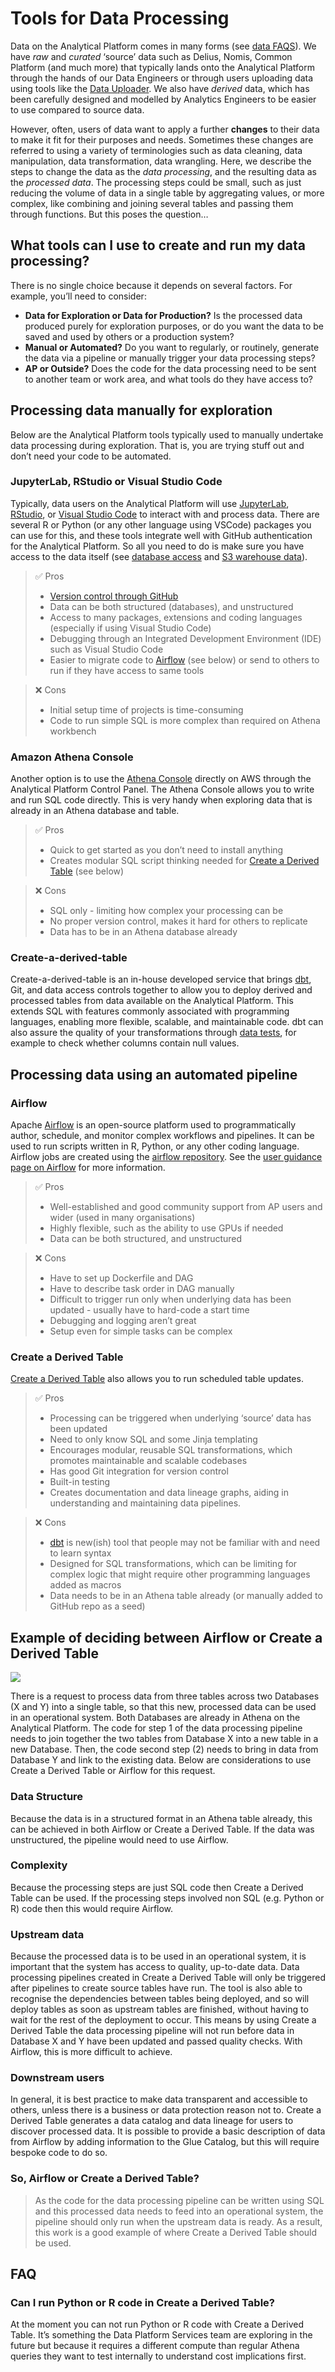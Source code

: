 # Tools for Data Processing

Data on the Analytical Platform comes in many forms (see [data FAQS](https://user-guidance.analytical-platform.service.justice.gov.uk/data/data-faqs/index.html)). We have *raw* and *curated* ‘source’ data such as Delius, Nomis, Common Platform (and much more) that typically lands onto the Analytical Platform through the hands of our Data Engineers or through users uploading data using tools like the [Data Uploader](https://user-guidance.analytical-platform.service.justice.gov.uk/tools/data-uploader/). We also have *derived* data, which has been carefully designed and modelled by Analytics Engineers to be easier to use compared to source data. 

However, often, users of data want to apply a further **changes** to their data to make it fit for their purposes and needs. Sometimes these changes are referred to using a variety of terminologies such as data cleaning, data manipulation, data transformation, data wrangling. Here, we describe the steps to change the data as the *data processing*, and the resulting data as the *processed data*. The processing steps could be small, such as  just reducing the volume of data in a single table by aggregating values, or more complex, like combining and joining several tables and passing them through functions. But this poses the question…

## What tools can I use to create and run my data processing?

There is no single choice because it depends on several factors. For example, you’ll need to consider:

- **Data for Exploration or Data for Production?** Is the processed data produced purely for exploration purposes, or do you want the data to be saved and used by others or a production system?
- **Manual or Automated?** Do you want to regularly, or routinely, generate the data via a pipeline or manually trigger your data processing steps?
- **AP or Outside?** Does the code for the data processing need to be sent to another team or work area, and what tools do they have access to?

## Processing data manually for exploration

Below are the Analytical Platform tools typically used to manually undertake data processing during exploration. That is, you are trying stuff out and don’t need your code to be automated.

### JupyterLab, RStudio or Visual Studio Code

Typically, data users on the Analytical Platform will use [JupyterLab](https://user-guidance.analytical-platform.service.justice.gov.uk/tools/jupyterlab/index.html), [RStudio](https://user-guidance.analytical-platform.service.justice.gov.uk/tools/rstudio/index.html), or [Visual Studio Code](https://user-guidance.analytical-platform.service.justice.gov.uk/tools/visual-studio-code/index.html) to interact with and process data. There are several R or Python (or any other language using VSCode) packages you can use for this, and these tools integrate well with GitHub authentication for the Analytical Platform. So all you need to do is make sure you have access to the data itself (see [database access](https://user-guidance.analytical-platform.service.justice.gov.uk/tools/create-a-derived-table/database-access/) and [S3 warehouse data](https://user-guidance.analytical-platform.service.justice.gov.uk/data/amazon-s3/)).

> ✅ Pros
> *   [Version control through GitHub](https://user-guidance.analytical-platform.service.justice.gov.uk/github/) 
> *   Data can be both structured (databases), and unstructured
>*   Access to many packages, extensions and coding languages (especially if using Visual Studio Code)
> *   Debugging through an Integrated Development Environment (IDE) such as Visual Studio Code
> *   Easier to migrate code to [Airflow](https://user-guidance.analytical-platform.service.justice.gov.uk/tools/airflow/) (see below) or send to others to run if they have access to same tools

> ❌ Cons
> *   Initial setup time of projects is time-consuming
> *   Code to run simple SQL is more complex than required on Athena workbench   

### Amazon Athena Console

Another option is to use the [Athena Console](https://user-guidance.analytical-platform.service.justice.gov.uk/data/curated-databases/amazon-athena/) directly on AWS through the Analytical Platform Control Panel. The Athena Console allows you to write and run SQL code directly. This is very handy when exploring data that is already in an Athena database and table.

> ✅ Pros
> * Quick to get started as you don’t need to install anything
> * Creates modular SQL script thinking needed for [Create a Derived Table](https://user-guidance.analytical-platform.service.justice.gov.uk/tools/create-a-derived-table/) (see below)

> ❌ Cons
> * SQL only - limiting how complex your processing can be
> * No proper version control, makes it hard for others to replicate
> * Data has to be in an Athena database already 
 ### Create-a-derived-table
Create-a-derived-table is an in-house developed service that brings  [dbt](https://docs.getdbt.com/docs/introduction), Git, and data access controls together to allow you to deploy derived and processed tables from data available on the Analytical Platform. This extends SQL with features commonly associated with programming languages, enabling more flexible, scalable, and maintainable code. dbt can also assure the quality of your transformations through [data tests](https://docs.getdbt.com/docs/build/data-tests), for example to check whether columns contain null values.
## Processing data using an automated pipeline

### Airflow

Apache [Airflow](https://user-guidance.analytical-platform.service.justice.gov.uk/tools/airflow/) is an open-source platform used to programmatically author, schedule, and monitor complex workflows and pipelines. It can be used to run scripts written in R, Python, or any other coding language. Airflow jobs are created using the [airflow repository](https://github.com/moj-analytical-services/airflow). See the [user guidance page on Airflow](https://user-guidance.analytical-platform.service.justice.gov.uk/tools/airflow/) for more information.

> ✅ Pros
> * Well-established and good community support from AP users and wider (used in many organisations)
> * Highly flexible, such as the ability to use GPUs if needed
> * Data can be both structured, and unstructured

> ❌ Cons
> * Have to set up Dockerfile and DAG
> * Have to describe task order in DAG manually
> * Difficult to trigger run only when underlying data has been updated - usually have to hard-code a start time
> * Debugging and logging aren’t great
> * Setup even for simple tasks can be complex

### Create a Derived Table
[Create a Derived Table](https://user-guidance.analytical-platform.service.justice.gov.uk/tools/create-a-derived-table/) also allows you to run scheduled table updates.

> ✅ Pros
> * Processing can be triggered when underlying ‘source’ data has been updated
> * Need to only know SQL and some Jinja templating
> * Encourages modular, reusable SQL transformations, which promotes maintainable and scalable codebases
> * Has good Git integration for version control
> * Built-in testing
> * Creates documentation and data lineage graphs, aiding in understanding and maintaining data pipelines.

> ❌ Cons
> * [dbt](https://www.getdbt.com/product/what-is-dbt) is new(ish) tool that people may not be familiar with and need to learn syntax
> * Designed for SQL transformations, which can be limiting for complex logic that might require other programming languages added as macros
> * Data needs to be in an Athena table already (or manually added to GitHub repo as a seed)

## Example of deciding between Airflow or Create a Derived Table

![](images/tools/data_processing_pipeline.png)

There is a request to process data from three tables across two Databases (X and Y) into a single table, so that this new, processed data can be used in an operational system. Both Databases are already in Athena on the Analytical Platform. The code for step 1 of the data processing pipeline needs to join together the two tables from Database X into a new table in a new Database. Then, the code second step (2) needs to bring in data from Database Y and link to the existing data. Below are considerations to use Create a Derived Table or Airflow for this request.

### Data Structure

Because the data is in a structured format in an Athena table already, this can be achieved in both Airflow or Create a Derived Table. If the data was unstructured, the pipeline would need to use Airflow. 

### Complexity

Because the processing steps are just SQL code then Create a Derived Table can be used. If the processing steps involved  non SQL (e.g. Python or R) code then this would require Airflow.

### Upstream data

Because the processed data is to be used in an operational system, it is important that the system has access to quality, up-to-date data. Data processing pipelines created in Create a Derived Table will only be triggered after pipelines to create source tables have run. The tool is also able to recognise the dependencies between tables being deployed, and so will deploy tables as soon as upstream tables are finished, without having to wait for the rest of the deployment to occur. This means by using Create a Derived Table the data processing pipeline will not run before data in Database X and Y have been updated and passed quality checks. With Airflow, this is more difficult to achieve.

### Downstream users

In general, it is best practice to make data transparent and accessible to others, unless there is a business or data protection reason not to. Create a Derived Table generates a data catalog and data lineage for users to discover processed data. It is possible to provide a basic description of data from Airflow by adding information to the Glue Catalog, but this will require bespoke code to do so.

### So, Airflow or Create a Derived Table?

> As the code for the data processing pipeline can be written using SQL and this processed data needs to feed into an operational system, the pipeline should only run when the upstream data is ready. As a result, this work is a good example of where Create a Derived Table should be used.

## FAQ

### Can I run Python or R code in Create a Derived Table?

At the moment you can not run Python or R code with Create a Derived Table. It’s something the Data Platform Services team are exploring in the future but because it requires a different compute than regular Athena queries they want to test internally to understand cost implications first.
